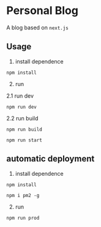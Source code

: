 # Personal Blog

A blog based on `next.js`

## Usage

1. install dependence

`npm install` 

2. run

2.1 run dev

`npm run dev`

2.2 run build

`npm run build`

`npm run start`

## automatic deployment

1. install dependence

`npm install`

`npm i pm2 -g`

2. run

`npm run prod`
